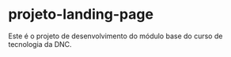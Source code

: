 # projeto-landing-page
Este é o projeto de desenvolvimento do módulo base do curso de tecnologia da DNC.
